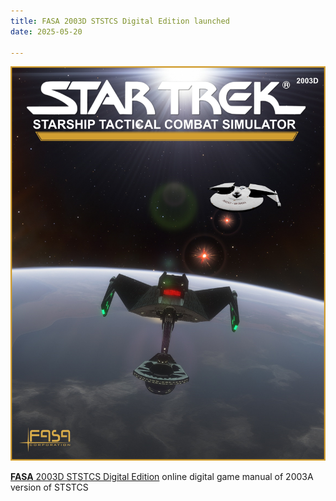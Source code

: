 ```yaml
---
title: FASA 2003D STSTCS Digital Edition launched
date: 2025-05-20

---
```

![FASATrek](/images/2003D.jpg)

[**FASA** 2003D STSTCS Digital Edition](https://ststcs.netlify.app) online digital game manual of 2003A version of STSTCS
